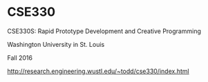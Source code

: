 # CSE330

CSE330S: Rapid Prototype Development and Creative Programming

Washington University in St. Louis

Fall 2016

http://research.engineering.wustl.edu/~todd/cse330/index.html
